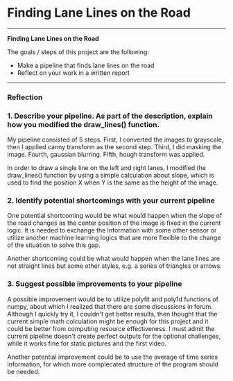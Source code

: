 # **Finding Lane Lines on the Road** 

---

**Finding Lane Lines on the Road**

The goals / steps of this project are the following:
* Make a pipeline that finds lane lines on the road
* Reflect on your work in a written report


[//]: # (Image References)

[image1]: ./test_images_output/solidWhiteCurve.jpg
[image2]: ./test_images_output/solidWhiteRight.jpg
[image3]: ./test_images_output/solidYellowCurve.jpg
[image4]: ./test_images_output/solidYellowCurve2.jpg
[image5]: ./test_images_output/solidYellowLeft.jpg
[image6]: ./test_images_output/whiteCarLaneSwitch.jpg
---

### Reflection

### 1. Describe your pipeline. As part of the description, explain how you modified the draw_lines() function.

My pipeline consisted of 5 steps. First, I converted the images to grayscale, then I applied canny transform as the second step. Third, I did masking the image. Fourth, gaussian blurring. Fifth, hough transform was applied.

In order to draw a single line on the left and right lanes, I modified the draw_lines() function by using a simple calculation about slope, which is used to find the position X when Y is the same as the height of the image.


### 2. Identify potential shortcomings with your current pipeline


One potential shortcoming would be what would happen when the slope of the road changes as the center position of the image is fixed in the current logic. It is needed to exchange the information with some other sensor or utilize another machine learning logics that are more flexible to the change of the situation to solve this gap.

Another shortcoming could be what would happen when the lane lines are not straight lines but some other styles, e.g. a series of triangles or arrows.


### 3. Suggest possible improvements to your pipeline

A possible improvement would be to utilize polyfit and poly1d functions of numpy, about which I realized that there are some discussions in forum. Although I quickly try it, I couldn't get better results, then thought that the current simple math colculation might be enough for this project and it could be better from computing resource effectiveness. I must admit the current pipeline doesn't create perfect outputs for the optional challenges, while it works fine for static pictures and the first video.

Another potential improvement could be to use the average of time series information, for which more complecated structure of the program should be needed.
